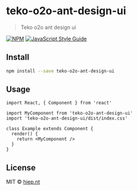 # teko-o2o-ant-design-ui

> Teko o2o ant design ui

[![NPM](https://img.shields.io/npm/v/teko-o2o-ant-design-ui.svg)](https://www.npmjs.com/package/teko-o2o-ant-design-ui) [![JavaScript Style Guide](https://img.shields.io/badge/code_style-standard-brightgreen.svg)](https://standardjs.com)

## Install

```bash
npm install --save teko-o2o-ant-design-ui
```

## Usage

```tsx
import React, { Component } from 'react'

import MyComponent from 'teko-o2o-ant-design-ui'
import 'teko-o2o-ant-design-ui/dist/index.css'

class Example extends Component {
  render() {
    return <MyComponent />
  }
}
```

## License

MIT © [hiep.nt](https://github.com/hiep.nt)
